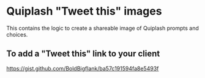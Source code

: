 Quiplash "Tweet this" images
============================

This contains the logic to create a shareable image of Quiplash prompts and choices.

## To add a "Tweet this" link to your client

https://gist.github.com/BoldBigflank/ba57c191594fa8e5493f